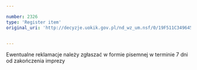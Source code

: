 ```yaml
---

number: 2326
type: 'Register item'
original_uri: 'http://decyzje.uokik.gov.pl/nd_wz_um.nsf/0/19F511C349645622C12578AB00387346?OpenDocument'


---
```


Ewentualne reklamacje należy zgłaszać w formie pisemnej w terminie 7 dni od zakończenia imprezy
